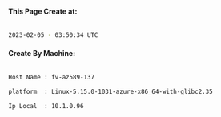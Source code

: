
   
#### This Page Create at:

```bash

2023-02-05 - 03:50:34 UTC

```

#### Create By Machine:

```bash

Host Name : fv-az589-137

platform  : Linux-5.15.0-1031-azure-x86_64-with-glibc2.35

Ip Local  : 10.1.0.96

```

